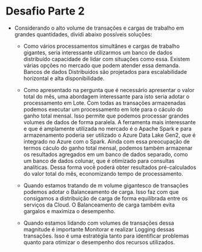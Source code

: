 # Desafio Parte 2

* Considerando o alto volume de transações e cargas de trabalho em grandes quantidades, dividi abaixo possíveis soluções:

    - Como vários processamentos simultânes e cargas de trabalho gigantes, seria interessante utilizarmos um banco de dados distribuído capacidade de lidar com situações como essa. 
        Existem várias opções no mercado que podem atender essa demanda. Bancos de dados Distribuídos são projetados para escalabilidade horizontal e 
        alta disponibilidade.

    - Como apresentado na pergunta que é necessário apresentar o valor total do mês, uma abordagem interessante para isto seria adotar o processamento em Lote. Com todas as transações
        armazenadas podemos executar um processamento em lote para o cáculo do ganho total mensal. Isso permite que podemos processar grandes volumes de dados de forma paralela. 
        A ferramenta mais interessante e que é amplamente utilizada no mercado é o Apache Spark e para armazenamento poderia ser utilizado o Azure Data Lake Gen2, que é integrado no Azure com o Spark.
        Ainda com essa preocupação de termos cáculo do ganho total mensal, podemos também armazenar os resultados agregados em um banco de dados separado, como um banco de dados colunar, 
        que é otimizado para consultas analíticas. Dessa forma você poderá obter resultados pré-calculados do valor total do mês, economizando tempo de processamento.

    - Quando estamos tratando de m volume gigantesco de transações podemos adotar o Balanceamento de carga. Isso faz com que consigamos a distribuição de carga de forma equilibrada entre os serviços da Cloud.
        O Balanceamento de carga também evita gargalos e maximiza o desempenho.

    - Quando estamos lidando com volumes de transações dessa magnitude é importante Monitorar e realizar Logging dessas transações. Isso é uma estratégia tanto para identificar problemas quanto para otimizar
        o desempenho dos recursos utilizados.
        

    